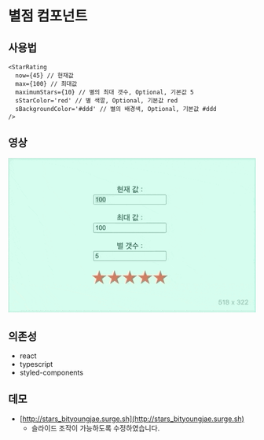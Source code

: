 # 별점 컴포넌트

## 사용법

```tsx
<StarRating
  now={45} // 현재값
  max={100} // 최대값
  maximumStars={10} // 별의 최대 갯수, Optional, 기본값 5
  sStarColor='red' // 별 색깔, Optional, 기본값 red
  sBackgroundColor='#ddd' // 별의 배경색, Optional, 기본값 #ddd
/>
```

## 영상

![데모영상](images/star-rating.gif)

## 의존성

- react
- typescript
- styled-components

## 데모

- [http://stars_bityoungjae.surge.sh](http://stars_bityoungjae.surge.sh)
  - 슬라이드 조작이 가능하도록 수정하였습니다.

